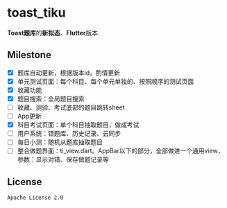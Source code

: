 # toast_tiku

**Toast题库**的**新拟态**、**Flutter**版本.

## Milestone
- [x] 题库自动更新，根据版本id，酌情更新
- [x] 单元测试页面：每个科目、每个单元单独的、按照顺序的测试页面
- [x] 收藏功能
- [x] 题目搜索：全局题目搜索
- [ ] 收藏、测验、考试底部的题目跳转sheet
- [ ] App更新
- [x] 科目考试页面：单个科目抽取题目，做成考试
- [ ] 用户系统：错题库、历史记录、云同步
- [ ] 每日小测：随机从题库抽取题目
- [ ] 整合做题界面：ti_view.dart。AppBar以下的部分，全部做进一个通用view，参数：显示对错、保存做题记录等

## License
`Apache License 2.0`
